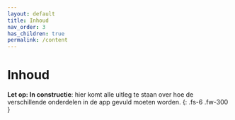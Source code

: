 ```yaml
---
layout: default
title: Inhoud
nav_order: 3
has_children: true
permalink: /content
---
```


# Inhoud
 
**Let op: In constructie**: hier komt alle uitleg te staan over hoe de verschillende onderdelen in de app gevuld moeten worden.
{: .fs-6 .fw-300 }

